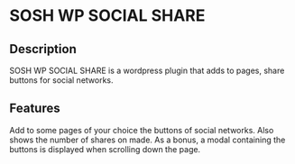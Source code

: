 # SOSH WP SOCIAL SHARE

## Description
SOSH WP SOCIAL SHARE is a wordpress plugin that adds to pages, share buttons for social networks.

## Features
Add to some pages of your choice the buttons of social networks.
Also shows the number of shares on made.
As a bonus, a modal containing the buttons is displayed when scrolling down the page.

